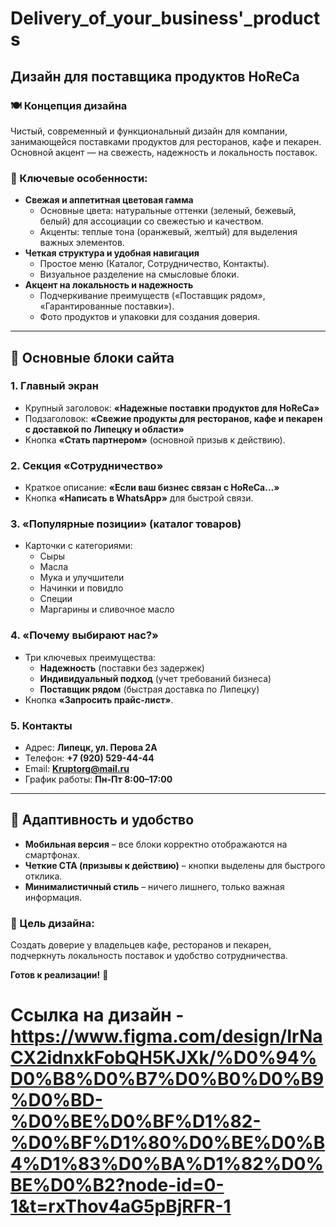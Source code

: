# **Delivery_of_your_business'_products**  
## **Дизайн для поставщика продуктов HoReCa**  

### **🍽 Концепция дизайна**  
Чистый, современный и функциональный дизайн для компании, занимающейся поставками продуктов для ресторанов, кафе и пекарен. Основной акцент — на свежесть, надежность и локальность поставок.  

### **🎨 Ключевые особенности:**  
- **Свежая и аппетитная цветовая гамма**  
  - Основные цвета: натуральные оттенки (зеленый, бежевый, белый) для ассоциации со свежестью и качеством.  
  - Акценты: теплые тона (оранжевый, желтый) для выделения важных элементов.  
- **Четкая структура и удобная навигация**  
  - Простое меню (Каталог, Сотрудничество, Контакты).  
  - Визуальное разделение на смысловые блоки.  
- **Акцент на локальность и надежность**  
  - Подчеркивание преимуществ («Поставщик рядом», «Гарантированные поставки»).  
  - Фото продуктов и упаковки для создания доверия.  

---

## **📌 Основные блоки сайта**  

### **1. Главный экран**  
- Крупный заголовок: **«Надежные поставки продуктов для HoReCa»**  
- Подзаголовок: **«Свежие продукты для ресторанов, кафе и пекарен с доставкой по Липецку и области»**  
- Кнопка **«Стать партнером»** (основной призыв к действию).  

### **2. Секция «Сотрудничество»**  
- Краткое описание: **«Если ваш бизнес связан с HoReCa…»**  
- Кнопка **«Написать в WhatsApp»** для быстрой связи.  

### **3. «Популярные позиции» (каталог товаров)**  
- Карточки с категориями:  
  - Сыры  
  - Масла  
  - Мука и улучшители  
  - Начинки и повидло  
  - Специи  
  - Маргарины и сливочное масло  

### **4. «Почему выбирают нас?»**  
- Три ключевых преимущества:  
  - **Надежность** (поставки без задержек)  
  - **Индивидуальный подход** (учет требований бизнеса)  
  - **Поставщик рядом** (быстрая доставка по Липецку)  
- Кнопка **«Запросить прайс-лист»**.  

### **5. Контакты**  
- Адрес: **Липецк, ул. Перова 2А**  
- Телефон: **+7 (920) 529-44-44**  
- Email: **Kruptorg@mail.ru**  
- График работы: **Пн-Пт 8:00–17:00**  

---

## **📱 Адаптивность и удобство**  
- **Мобильная версия** – все блоки корректно отображаются на смартфонах.  
- **Четкие CTA (призывы к действию)** – кнопки выделены для быстрого отклика.  
- **Минималистичный стиль** – ничего лишнего, только важная информация.  

### **🎯 Цель дизайна:**  
Создать доверие у владельцев кафе, ресторанов и пекарен, подчеркнуть локальность поставок и удобство сотрудничества.  

**Готов к реализации!** 🚀

# Ссылка на дизайн - https://www.figma.com/design/IrNaCX2idnxkFobQH5KJXk/%D0%94%D0%B8%D0%B7%D0%B0%D0%B9%D0%BD-%D0%BE%D0%BF%D1%82-%D0%BF%D1%80%D0%BE%D0%B4%D1%83%D0%BA%D1%82%D0%BE%D0%B2?node-id=0-1&t=rxThov4aG5pBjRFR-1
